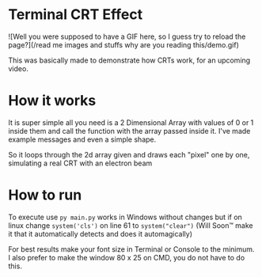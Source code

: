 # Terminal CRT Effect

![Well you were supposed to have a GIF here, so I guess try to reload the page?](/read me images and stuffs why are you reading this/demo.gif)

This was basically made to demonstrate how CRTs work, for an upcoming video.

# How it works

It is super simple all you need is a 2 Dimensional Array with values of 0 or 1 inside them and call the function with the array passed inside it. I've made example messages and even a simple shape.

So it loops through the 2d array given and draws each "pixel" one by one, simulating a real CRT with an electron beam

# How to run

 To execute use ```py main.py``` works in Windows without changes but if on linux change ```system('cls')``` on line 61 to ```system("clear")``` (Will Soon™ make it that it automatically detects and does it automagically)

 For best results make your font size in Terminal or Console to the minimum. I also prefer to make the window 80 x 25 on CMD, you do not have to do this.